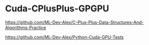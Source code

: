 # Cuda-CPlusPlus-GPGPU

https://github.com/ML-Dev-Alex/C-Plus-Plus-Data-Structures-And-Algorithms-Practice

https://github.com/ML-Dev-Alex/Python-Cuda-GPU-Tests
